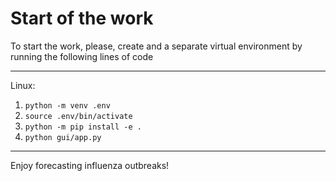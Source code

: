 # Start of the work


To start the work, please, create and a separate virtual environment by running the following lines
of code 

------------------------------------------------------------------
Linux:

1) ```python -m venv .env ```
2) ```source .env/bin/activate ```
3) ```python -m pip install -e . ```
4) ```python gui/app.py ```
------------------------------------------------------------------
Enjoy forecasting influenza outbreaks!

